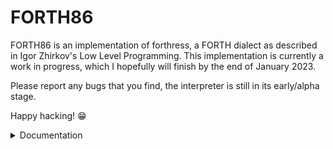 # FORTH86

FORTH86 is an implementation of forthress, a FORTH dialect as described in Igor Zhirkov's Low Level Programming. This implementation is currently a work in progress, which I hopefully will finish by the end of January 2023.

Please report any bugs that you find, the interpreter is still in its early/alpha stage.

Happy hacking! 😁

<details>
<summary>Documentation</summary>
<br>

### Sizes or Limits
- Cell Size: 8 bytes
- Memory Cells: 65536 bytes
- Input Buffer: 1024 bytes
- Return Address Stack: 1024 * 'Cell Size' bytes

### List of words implemented

#### Meta

- `q` quit the interpreter

#### Input/Output

- `.` Pops off an integer from stack top, and prints it

#### Arithmetic

- `N` any integer, is pushed to the data stack
- `+`
- `-`
- `*`
- `/`
- `%`

#### Logical

- `=` pop two arguments, compares them, writes `1` on equality, otherwise 0
- `not` complement of top argument on the data stack (should be 0 or 1)
- `and` logical and, writes 1 if both condition satisfy, oterhwise 0
- `<` less than
- `<=` less than and equals

#### Data Stack Manipulators

- `rot` moves 3rd element to top, pushes down the first two (a b c -- b c a)
- `swap` swaps the top two elements on the data stack
- `dup` duplicates the element on data stack top (a -- a a)
- `drop` drops the top element on data stack (a -- )

</details>